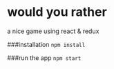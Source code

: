 # would you rather
a nice game using react & redux


###installation
`npm install `

###run the app
`npm start `
